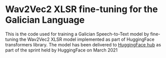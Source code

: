 # Wav2Vec2 XLSR fine-tuning for the Galician Language
This is the code used for training a Galician Speech-to-Text model by fine-tuning the Wav2Vec2 XLSR model implemented as part of HuggingFace transformers library. The model has been delivered to [HuggingFace hub](https://huggingface.co/diego-fustes/wav2vec2-large-xlsr-gl) as part of the sprint held by HuggingFace on March 2021
